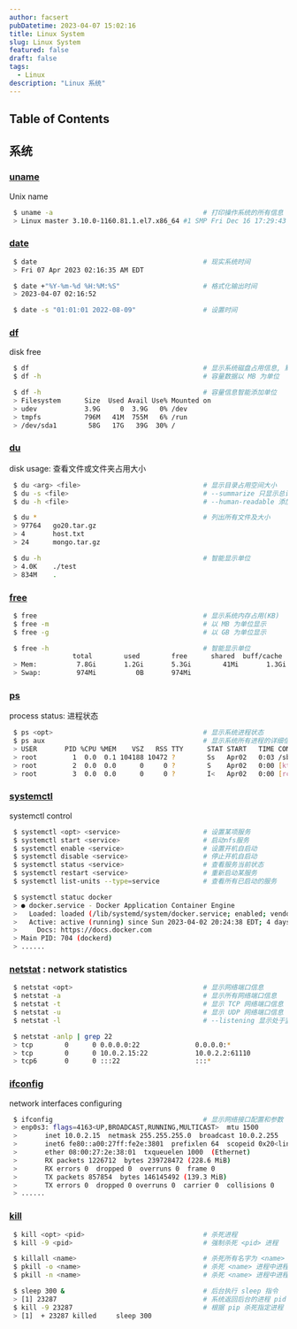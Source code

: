 ```yaml
---
author: facsert
pubDatetime: 2023-04-07 15:02:16
title: Linux System
slug: Linux System
featured: false
draft: false
tags:
  - Linux
description: "Linux 系统"
---
```


<!--
 * @Author       : facsert
 * @Date         : 2023-04-07 15:02:16
 * @LastEditTime : 2023-07-28 12:00:50
 * @Description  : edit description
-->

## Table of Contents

## 系统

### [uname](https://linux.alianga.com/c/uname.html)

Unix name

```bash
 $ uname -a                                      # 打印操作系统的所有信息
 > Linux master 3.10.0-1160.81.1.el7.x86_64 #1 SMP Fri Dec 16 17:29:43 UTC 2022 x86_64 x86_64 x86_64 GNU/Linux
```

### [date](https://linux.alianga.com/c/date.html)

```bash
 $ date                                          # 现实系统时间
 > Fri 07 Apr 2023 02:16:35 AM EDT

 $ date +"%Y-%m-%d %H:%M:%S"                     # 格式化输出时间
 > 2023-04-07 02:16:52

 $ date -s "01:01:01 2022-08-09"                 # 设置时间
```

### [df](https://linux.alianga.com/c/df.html)

disk free

```bash
 $ df                                            # 显示系统磁盘占用信息, 默认以 KB 为单位
 $ df -h                                         # 容量数据以 MB 为单位

 $ df -h                                         # 容量信息智能添加单位
 > Filesystem      Size  Used Avail Use% Mounted on
 > udev            3.9G     0  3.9G   0% /dev
 > tmpfs           796M   41M  755M   6% /run
 > /dev/sda1        58G   17G   39G  30% /
```

### [du](https://linux.alianga.com/c/du.html)

disk usage: 查看文件或文件夹占用大小

```bash
 $ du <arg> <file>                               # 显示目录占用空间大小
 $ du -s <file>                                  # --summarize 只显示总计占用
 $ du -h <file>                                  # --human-readable 添加单位

 $ du *                                          # 列出所有文件及大小
 > 97764   go20.tar.gz
 > 4       host.txt
 > 24      mongo.tar.gz

 $ du -h                                         # 智能显示单位
 > 4.0K    ./test
 > 834M    .
```

### [free](https://linux.alianga.com/c/free.html)

```bash
 $ free                                          # 显示系统内存占用(KB)
 $ free -m                                       # 以 MB 为单位显示
 $ free -g                                       # 以 GB 为单位显示

 $ free -h                                       # 智能显示单位
                total        used        free      shared  buff/cache   available
 > Mem:          7.8Gi       1.2Gi       5.3Gi        41Mi       1.3Gi       6.3Gi
 > Swap:         974Mi          0B       974Mi
```

### [ps](https://linux.alianga.com/c/ps.html)

process status: 进程状态

```bash
 $ ps <opt>                                      # 显示系统进程状态
 $ ps aux                                        # 显示系统所有进程的详细信息
 > USER       PID %CPU %MEM    VSZ   RSS TTY      STAT START   TIME COMMAND
 > root         1  0.0  0.1 104188 10472 ?        Ss   Apr02   0:03 /sbin/init
 > root         2  0.0  0.0      0     0 ?        S    Apr02   0:00 [kthreadd]
 > root         3  0.0  0.0      0     0 ?        I<   Apr02   0:00 [rcu_gp]
```

### [systemctl](https://linux.alianga.com/c/systemctl.html)

systemctl control

```bash
 $ systemctl <opt> <service>                     # 设置某项服务
 $ systemctl start <service>                     # 启动nfs服务
 $ systemctl enable <service>                    # 设置开机自启动
 $ systemctl disable <service>                   # 停止开机自启动
 $ systemctl status <service>                    # 查看服务当前状态
 $ systemctl restart <service>                   # 重新启动某服务
 $ systemctl list-units --type=service           # 查看所有已启动的服务

 $ systemctl statuc docker
 > ● docker.service - Docker Application Container Engine
 >   Loaded: loaded (/lib/systemd/system/docker.service; enabled; vendor preset: enabled)
 >   Active: active (running) since Sun 2023-04-02 20:24:38 EDT; 4 days ago
 >     Docs: https://docs.docker.com
 > Main PID: 704 (dockerd)
 > ......
```

### [netstat](https://linux.alianga.com/c/netstat.html) : network statistics

```bash
 $ netstat <opt>                                 # 显示网络端口信息
 $ netstat -a                                    # 显示所有网络端口信息
 $ netstat -t                                    # 显示 TCP 网络端口信息
 $ netstat -u                                    # 显示 UDP 网络端口信息
 $ netstat -l                                    # --listening 显示处于监听状态的端口

 $ netstat -anlp | grep 22
 > tcp        0      0 0.0.0.0:22              0.0.0.0:*               LISTEN      577/sshd
 > tcp        0      0 10.0.2.15:22            10.0.2.2:61110          ESTABLISHED 19205/sshd: root@no
 > tcp6       0      0 :::22                   :::*                    LISTEN      577/sshd
```

### [ifconfig](https://linux.alianga.com/c/ifconfig.html)

network interfaces configuring

```bash
 $ ifconfig                                      # 显示网络接口配置和参数
 > enp0s3: flags=4163<UP,BROADCAST,RUNNING,MULTICAST>  mtu 1500
 >       inet 10.0.2.15  netmask 255.255.255.0  broadcast 10.0.2.255
 >       inet6 fe80::a00:27ff:fe2e:3801  prefixlen 64  scopeid 0x20<link>
 >       ether 08:00:27:2e:38:01  txqueuelen 1000  (Ethernet)
 >       RX packets 1226712  bytes 239728472 (228.6 MiB)
 >       RX errors 0  dropped 0  overruns 0  frame 0
 >       TX packets 857854  bytes 146145492 (139.3 MiB)
 >       TX errors 0  dropped 0 overruns 0  carrier 0  collisions 0
 > ......
```

### [kill](https://linux.alianga.com/c/kill.html)

```bash
 $ kill <opt> <pid>                              # 杀死进程
 $ kill -9 <pid>                                 # 强制杀死 <pid> 进程

 $ killall <name>                                # 杀死所有名字为 <name> 进程
 $ pkill -o <name>                               # 杀死 <name> 进程中进程号最小的
 $ pkill -n <name>                               # 杀死 <name> 进程中进程号最大的

 $ sleep 300 &                                   # 后台执行 sleep 指令
 > [1] 23287                                     # 系统返回后台的进程 pid
 $ kill -9 23287                                 # 根据 pip 杀死指定进程
 > [1]  + 23287 killed     sleep 300
```
